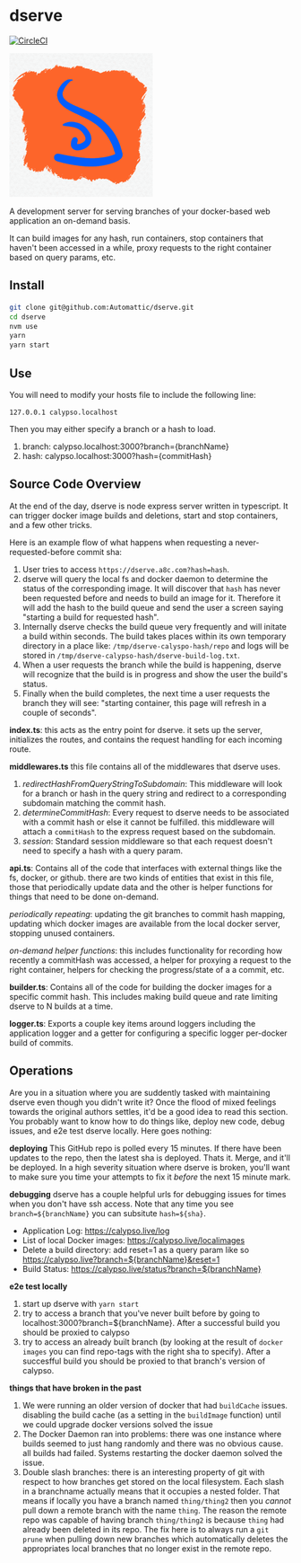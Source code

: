 # dserve

[![CircleCI](https://circleci.com/gh/Automattic/dserve/tree/master.svg?style=svg&circle-token=061a56710d3d75a9251ff74141b1c758a0790461)](https://circleci.com/gh/Automattic/dserve/tree/master)

<img src="https://raw.githubusercontent.com/Automattic/dserve/f699948673de4600a181484f5ab96a4a153eb552/logo.png" width=256 />

A development server for serving branches of your docker-based web application an on-demand basis.

It can build images for any hash, run containers, stop containers that haven't been accessed in a
while, proxy requests to the right container based on query params, etc.

## Install

```bash
git clone git@github.com:Automattic/dserve.git
cd dserve
nvm use
yarn
yarn start
```

## Use

You will need to modify your hosts file to include the following line:

```
127.0.0.1 calypso.localhost
```

Then you may either specify a branch or a hash to load.

1. branch: calypso.localhost:3000?branch={branchName}
2. hash: calypso.localhost:3000?hash={commitHash}

## Source Code Overview

At the end of the day, dserve is node express server written in typescript. It can trigger docker image
builds and deletions, start and stop containers, and a few other tricks.

Here is an example flow of what happens when requesting a never-requested-before commit sha:
1. User tries to access `https://dserve.a8c.com?hash=hash`.
2. dserve will query the local fs and docker daemon to determine the status of the corresponding image. It will discover that `hash` has never been requested before and needs to build an image for it. Therefore it will add the hash to the build queue and send the user a screen saying "starting a build for requested hash".
3. Internally dserve checks the build queue very frequently and will initate a build within seconds. The build takes places within its own temporary directory in a place like: `/tmp/dserve-calyspo-hash/repo` and logs will be stored in `/tmp/dserve-calypso-hash/dserve-build-log.txt`.
4. When a user requests the branch while the build is happening, dserve will recognize that the build is in progress and show the user the build's status.
5. Finally when the build completes, the next time a user requests the branch they will see: "starting container, this page will refresh in a couple of seconds".


**index.ts**: this acts as the entry point for dserve.  it sets up the server, initializes the routes, and contains the request handling for each incoming route.

**middlewares.ts** this file contains all of the middlewares that dserve uses.

  1. _redirectHashFromQueryStringToSubdomain_: This middleware will look for a branch or hash in the query string and redirect to a corresponding subdomain matching the commit hash.
  2. _determineCommitHash_: Every request to dserve needs to be associated with a commit hash or else it cannot be fulfilled.  this middleware will attach a `commitHash` to the express request based on the subdomain.
  3. _session_: Standard session middleware so that each request doesn't need to specify a hash with a query param.

**api.ts**: Contains all of the code that interfaces with external things like the fs, docker, or github.  there are two kinds of entities that exist in this file, those that periodically update data and the other is helper functions for things that need to be done on-demand.

_periodically repeating_: updating the git branches to commit hash mapping, updating which docker images are available from the local docker server, stopping unused containers.

_on-demand helper functions_: this includes functionality for recording how recently a commitHash was accessed, a helper for proxying a request to the right container, helpers for checking the progress/state of a a commit, etc.

**builder.ts**: Contains all of the code for building the docker images for a specific commit hash.  This includes making build queue and rate limiting dserve to N builds at a time.

**logger.ts**: Exports a couple key items around loggers including the application logger and a getter for configuring a specific logger per-docker build of commits.

## Operations

Are you in a situation where you are suddently tasked with maintaining dserve even though you didn't write it?
Once the flood of mixed feelings towards the original authors settles, it'd be a good idea to read this section.
You probably want to know how to do things like, deploy new code, debug issues, and e2e test dserve locally.
Here goes nothing:

**deploying**
This GitHub repo is polled every 15 minutes. If there have been updates to the repo, then the latest sha is deployed.
Thats it.  Merge, and it'll be deployed. In a high severity situation where dserve is broken, you'll want to make sure you time your attempts to fix it _before_ the next 15 minute mark.

**debugging**
dserve has a couple helpful urls for debugging issues for times when you don't have ssh access.
Note that any time you see `branch=${branchName}` you can subsitute `hash=${sha}`.

- Application Log: https://calypso.live/log
- List of local Docker images: https://calypso.live/localimages
- Delete a build directory: add reset=1 as a query param like so https://calypso.live?branch=${branchName}&reset=1
- Build Status: https://calypso.live/status?branch=${branchName}

**e2e test locally**
1. start up dserve with `yarn start`
2. try to access a branch that you've never built before by going to localhost:3000?branch=${branchName}. After a successful build you should be proxied to calypso
3. try to access an already built branch (by looking at the result of `docker images` you can find repo-tags with the right sha to specify). After a succesfful build you should be proxied to that branch's version of calypso.


**things that have broken in the past**
1. We were running an older version of docker that had `buildCache` issues. disabling the build cache (as a setting in the `buildImage` function) until we could upgrade docker versions solved the issue
2. The Docker Daemon ran into problems: there was one instance where builds seemed to just hang randomly and there was no obvious cause. all builds had failed.  Systems restarting the docker daemon solved the issue.
3. Double slash branches: there is an interesting property of git with respect to how branches get stored on the local filesystem.  Each slash in a branchname actually means that it occupies a nested folder. That means if locally you have a branch named `thing/thing2` then you _cannot_ pull down a remote branch with the name `thing`. The reason the remote repo was capable of having branch `thing/thing2` is because `thing` had already been deleted in its repo. The fix here is to always run a `git prune` when pulling down new branches which automatically deletes the appropriates local branches that no longer exist in the remote repo.
